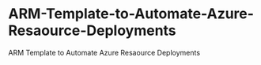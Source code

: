 # ARM-Template-to-Automate-Azure-Resaource-Deployments
ARM Template to Automate Azure Resaource Deployments
